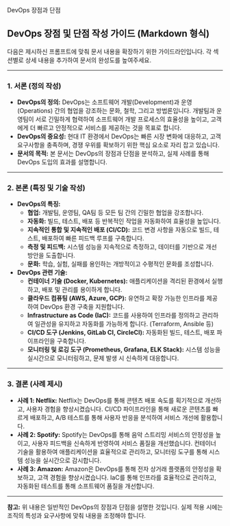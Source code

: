 DevOps 장점과 단점

## DevOps 장점 및 단점 작성 가이드 (Markdown 형식)

다음은 제시하신 프롬프트에 맞춰 문서 내용을 확장하기 위한 가이드라인입니다. 각 섹션별로 상세 내용을 추가하여 문서의 완성도를 높여주세요.

---

### 1. 서론 (정의 작성)

*   **DevOps의 정의:** DevOps는 소프트웨어 개발(Development)과 운영(Operations) 간의 협업을 강조하는 문화, 철학, 그리고 방법론입니다. 개발팀과 운영팀이 서로 긴밀하게 협력하여 소프트웨어 개발 프로세스의 효율성을 높이고, 고객에게 더 빠르고 안정적으로 서비스를 제공하는 것을 목표로 합니다.
*   **DevOps의 중요성:** 현대 IT 환경에서 DevOps는 빠른 시장 변화에 대응하고, 고객 요구사항을 충족하며, 경쟁 우위를 확보하기 위한 핵심 요소로 자리 잡고 있습니다.
*   **문서의 목적:** 본 문서는 DevOps의 장점과 단점을 분석하고, 실제 사례를 통해 DevOps 도입의 효과를 설명합니다.

---

### 2. 본론 (특징 및 기술 작성)

*   **DevOps의 특징:**
    *   **협업:** 개발팀, 운영팀, QA팀 등 모든 팀 간의 긴밀한 협업을 강조합니다.
    *   **자동화:** 빌드, 테스트, 배포 등 반복적인 작업을 자동화하여 효율성을 높입니다.
    *   **지속적인 통합 및 지속적인 배포 (CI/CD):** 코드 변경 사항을 자동으로 빌드, 테스트, 배포하여 빠른 피드백 루프를 구축합니다.
    *   **측정 및 피드백:** 시스템 성능을 지속적으로 측정하고, 데이터를 기반으로 개선 방안을 도출합니다.
    *   **문화:** 학습, 실험, 실패를 용인하는 개방적이고 수평적인 문화를 조성합니다.
*   **DevOps 관련 기술:**
    *   **컨테이너 기술 (Docker, Kubernetes):** 애플리케이션을 격리된 환경에서 실행하고, 배포 및 관리를 용이하게 합니다.
    *   **클라우드 컴퓨팅 (AWS, Azure, GCP):** 유연하고 확장 가능한 인프라를 제공하여 DevOps 환경 구축을 지원합니다.
    *   **Infrastructure as Code (IaC):** 코드를 사용하여 인프라를 정의하고 관리하여 일관성을 유지하고 자동화를 가능하게 합니다. (Terraform, Ansible 등)
    *   **CI/CD 도구 (Jenkins, GitLab CI, CircleCI):** 자동화된 빌드, 테스트, 배포 파이프라인을 구축합니다.
    *   **모니터링 및 로깅 도구 (Prometheus, Grafana, ELK Stack):** 시스템 성능을 실시간으로 모니터링하고, 문제 발생 시 신속하게 대응합니다.

---

### 3. 결론 (사례 제시)

*   **사례 1: Netflix:** Netflix는 DevOps를 통해 콘텐츠 배포 속도를 획기적으로 개선하고, 사용자 경험을 향상시켰습니다. CI/CD 파이프라인을 통해 새로운 콘텐츠를 빠르게 배포하고, A/B 테스트를 통해 사용자 반응을 분석하여 서비스 개선에 활용합니다.
*   **사례 2: Spotify:** Spotify는 DevOps를 통해 음악 스트리밍 서비스의 안정성을 높이고, 사용자 피드백을 신속하게 반영하여 서비스 품질을 개선했습니다. 컨테이너 기술을 활용하여 애플리케이션을 효율적으로 관리하고, 모니터링 도구를 통해 시스템 성능을 실시간으로 감시합니다.
*   **사례 3: Amazon:** Amazon은 DevOps를 통해 전자 상거래 플랫폼의 안정성을 확보하고, 고객 경험을 향상시켰습니다. IaC를 통해 인프라를 효율적으로 관리하고, 자동화된 테스트를 통해 소프트웨어 품질을 개선합니다.

---

**참고:** 위 내용은 일반적인 DevOps의 장점과 단점을 설명한 것입니다. 실제 적용 시에는 조직의 특성과 요구사항에 맞춰 내용을 조정해야 합니다.
